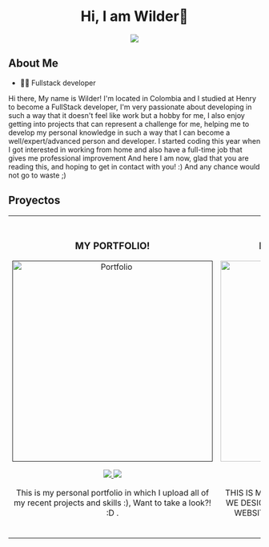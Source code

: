<div align="center">
<h1 align="center">Hi, I am Wilder👋</h1>
</div>
<div align="center">
<img  src="https://i.imgur.com/lYp5vYj.jpg">
</div>

## About Me
- 🐱‍💻 Fullstack developer

Hi there, My name is Wilder!
I'm located in Colombia and I studied at Henry to become a FullStack developer,
I'm very passionate about developing in such a way that it doesn't feel like work but a hobby for me,
I also enjoy getting into projects that can represent a challenge for me, helping me to develop my personal
knowledge in such a way that I can become a well/expert/advanced person and developer.
I started coding this year when I got interested in working from home and also have a full-time job that gives me professional improvement
And here I am now, glad that you are reading this, and hoping to get in contact with you! :) And any chance would not go to waste ;)


## Proyectos

<table>
<tr>
<td width="50%">
<h3 align="center">MY PORTFOLIO! </h3>
<div align="center">
<a href=""https://github.com/WilderAp" target="_blank"><img src="https://i.imgur.com/f3Tg1jA.png" width="400" alt="Portfolio"></a>
<p>
<a href="https://github.com/ArisGuimera/Android-Expert" target="_blank">
<img src="https://img.shields.io/badge/CÓDIGO-ff9?style=for-the-badge&logo=github&logoColor=black">
</a>
<a href="https://youtu.be/vJapzH_46a8" target="_blank">
<img src="https://img.shields.io/badge/-Youtube-green?style=for-the-badge&color=fbfc40">
</a>
</p>
<p>This is my personal portfolio in which I upload all of my recent projects and skills :), Want to take a look?! :D .</p>
</div>
                                                                                      
</td>

<td width="50%">
               <br>
<h3 align="center">B&R - Busqueda y Rescate</h3>
<div align="center">                                       
<a href="https://github.com/WilderAp" target="_blank"><img src="https://i.imgur.com/vVJGz6g.png" width="400" alt="Final Henry Project BYR"></a>
<br>
<p>
<a href="https://github.com/ArisGuimera/SimpleAndroidMVVM" target="_blank">
<img src="https://img.shields.io/badge/C%C3%93DIGO-80ffaa?style=for-the-badge&logo=github&logoColor=black">
</a>
<a href="https://youtu.be/hhhSMXi0R3E" target="_blank">
<img src="https://img.shields.io/badge/-Youtube-green?style=for-the-badge&color=3fFD7f">
</a>
</p>
</p>THIS IS MY TEAM hENRY fINAL PROJECT, WHERE WE DESIGNED AND CREATED A MISSING PEOPLE WEBSITE, IN WHICH YOU CAN HELP TO FIND THEM.</p>
</div>                                                             
</table>                                                                                 
</div>
<br>

<!--
**WilderAp/WilderAp** is a ✨ _special_ ✨ repository because its `README.md` (this file) appears on your GitHub profile.

Here are some ideas to get you started:

- 🔭 I’m currently working on ...
- 🌱 I’m currently learning ...
- 👯 I’m looking to collaborate on ...
- 🤔 I’m looking for help with ...
- 💬 Ask me about ...
- 📫 How to reach me: ...
- 😄 Pronouns: ...
- ⚡ Fun fact: ...
-->
